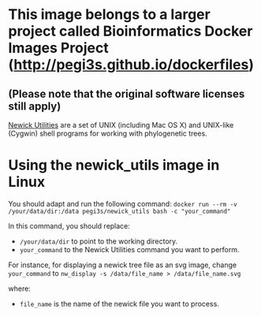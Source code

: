 

# This image belongs to a larger project called Bioinformatics Docker Images Project (http://pegi3s.github.io/dockerfiles)
## (Please note that the original software licenses still apply)

[Newick Utilities](https://gensoft.pasteur.fr/docs/newick-utils/1.6/nwutils_tutorial.pdf) are a set of UNIX (including Mac OS X) and UNIX-like (Cygwin) shell programs for working with phylogenetic trees.

# Using the newick_utils image in Linux

You should adapt and run the following command: 
`docker run --rm -v /your/data/dir:/data pegi3s/newick_utils bash -c "your_command"`

In this command, you should replace:
- `/your/data/dir` to point to the working directory.
- `your_command` to the Newick Utilities command you want to perform.

For instance, for displaying a newick tree file as an svg image, change `your_command` to `nw_display -s /data/file_name > /data/file_name.svg`

where:
- `file_name` is the name of the newick file you want to process.
